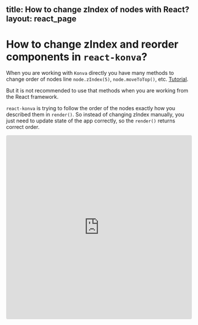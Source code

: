 title: How to change zIndex of nodes with React?
layout: react_page
---

# How to change zIndex and reorder components in `react-konva`?

When you are working with `Konva` directly you have many methods to change order of nodes line `node.zIndex(5)`, `node.moveToTop()`, etc. [Tutorial](/docs/groups_and_layers/Layering.html).

But it is not recommended to use that methods when you are working from the React framework.

`react-konva` is trying to follow the order of the nodes exactly how you described them in `render()`. So instead of changing zIndex manually, you just need to update state of the app correctly, so the `render()` returns correct order.



<iframe src="https://codesandbox.io/embed/github/konvajs/site/tree/master/react-demos/zIndex?hidenavigation=1&view=split&fontsize=10" style="width:100%; height:500px; border:0; border-radius: 4px; overflow:hidden;" sandbox="allow-modals allow-forms allow-popups allow-scripts allow-same-origin"></iframe>



